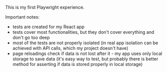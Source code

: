 This is my first Playwright experience.

Important notes:
- tests are created for my React app
- tests cover most functionalities, but they don't cover everything and don't go too deep
- most of the tests are not properly isolated (in real app isolation can be achieved with API calls, which my project doesn't have)
- page reloadings check if data is not lost after it - my app uses only local storage to save data (it's easy way to test, but probably there is better method for asserting if data is stored properly in local storage)
